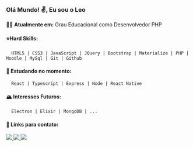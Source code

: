 ### Olá Mundo! :v:, Eu sou o Leo

:man_technologist: **Atualmente em:** 
Grau Educacional como Desenvolvedor PHP

#### ⭐Hard Skills:
      HTML5 | CSS3 | JavaScript | JQuery | Bootstrap | Materialize | PHP | Moodle | MySql | Git | Github

#### 🚀 Estudando no momento: 
      React | Typescript | Express | Node | React Native
#### 🏔️ Interesses Futuros:
      Electron | Elixir | MongoDB | ...
 
#### :link: Links para contato:

<p align="left">
  <a href="https://www.instagram.com/leonardoanthony.dev/" alt="Instagram">
    <img src="https://img.shields.io/badge/Instagram-8a2be2.svg?style=for-the-badge&logo=Instagram&logoColor=white"/>
  </a>          
  
  <a href="https://www.linkedin.com/in/leonardoanthony-dev/" alt="Linkedin">
    <img src="https://img.shields.io/badge/linkedin-8a2be2.svg?style=for-the-badge&logo=linkedin&logoColor=white"/>
  </a>
  
  <a href="mailto:leonardoanthony.dev@gmail.com" alt="Email">
    <img src="https://img.shields.io/badge/Gmail-8a2be2?style=for-the-badge&logo=gmail&logoColor=white"/>
  </a>
</p>